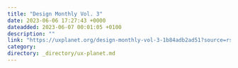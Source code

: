 ```yaml
---
title: "Design Monthly Vol. 3"
date: 2023-06-06 17:27:43 +0000
dateadded: 2023-06-07 00:01:05 +0100
description: ""
link: "https://uxplanet.org/design-monthly-vol-3-1b84adb2ad51?source=rss----819cc2aaeee0---4"
category:
directory: _directory/ux-planet.md
---
```

